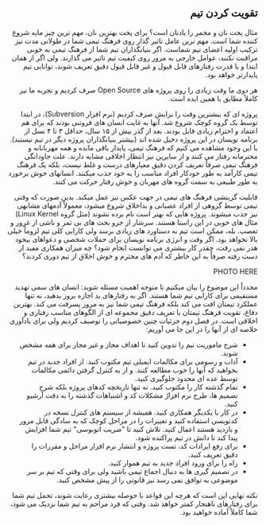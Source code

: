 <div dir="rtl">

## تقویت کردن تیم 

مثال پخت نان و مخمر را یادتان است؟ برای پخت بهترین نان، مهم ترین چیز مایه شروع کننده شما است. مهم ترین عامل تاثیر گذار روی فرهنگ تیمی شما در طولانی مدت نیز ترکیب اولیه اعضای تیم شماست. اگر بنیانگذاران تیم شما از فرهنگ تیمی به خوبی مراقبت نکنند، عوامل خارجی به مرور روی کیفیت تیم تاثیر می گذارند. ولی اگر از همان ابتدا و با قدرت رفتارهای قابل قبول و غیر قابل قبول دقیق تعریف شوند، توانایی تیم پایدارتر خواهد بود. 

هر دوی ما وقت زیادی را روی پروژه های Open Source صرف کردیم و تجربه ما نیز کاملاً مطابق با همین ایده است. 

پروژه ای که بیشترین وقت را برایش صرف کردیم (نرم افزار Subversion)، در ابتدا توسط یک گروه کوچک شروع شد. آنها به غایت انسان های فروتنی بودند که برای هم اعتماد و احترام زیادی قایل بودند. بعد از گذر بیش از ۱۵ سال، حداقل ۳ تا ۴ نسل از برنامه نویسان در این پروژه دخیل شده اند (‌بیشتر بنیانگذاران پروژه دیگر در تیم نیستند). با این وجود مشاهده می کنیم که فرهنگ تیمی، پایدار باقی مانده و همه مهربانانه و محترمانه رفتار می کنند و از سایرین نیز انتظار اخلاقی مشابه دارند. علت جاودانگی فرهنگ تیمی صرفاً تعریف کردن دقیق معیارهای درست و غلط نیست، بلکه یک فرهنگ تیمی کارآمد به طور خودکار افراد مناسب را به خود جذب میکنند. انسانهای خوش برخورد به طور طبیعی به سمت گروه های مهربان و خوش رفتار حرکت می کنند. 

قابلیت گزینشی فرهنگ های تیمی در جهت عکس نیز عمل میکند. بدین صورت که وقتی تیمی توسط گروهی از افراد عصبانی و بداخلاق شروع میشود، معمولاً آدمهای مشابهی نیز جذب میشوند. پروژه هایی که بهتر است نام برده نشوند (مثل گروه Linux Kernel) مثال های خوبی در این راستا هستند. سرشار از جرو بحث های بی ثمر و ناشی از غرور و تعصب. بله، ممکن است تیم به دستاورد های زیادی برسد ولی کارایی کلی تیم لزوماً خیلی بالا نخواهد بود. اگر وقت و انرژی برنامه نویسان برای حملات شخصی و دعواهای بیخود هدر نمی رفت، چقدر کار بیشتری می توانست انجام شود؟ چه میزان همکاری مفید از دست رفته صرفاً به این خاطر که آدم های محترم و خوش اخلاق از تیم دوری کردند؟ 

PHOTO HERE 

مجدداً این موضوع را بیان میکنیم تا متوجه اهمیت مسئله شوید:‌ انسان های سمی تهدید مستقیمی برای کارایی تیم شما هستند. اگر به رفتارهای بد اجازه بروز بدهید، نه تنها عملکرد تیمتان افت می کند بلکه فرهنگ تیمی شما نیز به مرور پسرفت می کند. بهترین دفاع، تقویت فرهنگ تیمتان با تعریف دقیق مجموعه ای از الگوهای مناسب رفتاری و اخلاقی است. در فصل دوم جزئیات چنین خصوصیاتی را توصیف کردیم ولی برای یادآوری خلاصه ای از آنها را در این جا می آوریم:‌

- شرح ماموریت تیم را تدوین کنید تا اهداف مجاز و غیر مجاز برای همه مشخص شوند.
- آداب و رسومی برای مکالمات ایمیلی تیم مکتوب کنید. از افراد جدید در تیم بخواهید که آنها را خوب مطالعه کنند. و از به کنترل گرفتن دائمی مکالمات توسط عده ای محدود جلوگیری کنید. 
- تمام گذشته کار را مکتوب کنید. نه تنها تاریخچه کدهای پروژه بلکه شرح تصمیم ها، طرح نرم افزارُ مشکلات کد و اشتباهات گذشته را به دقت آرشیو کنید. 
- در کار با یکدیگر همکاری کنید. همیشه از سیستم های کنترل نسخه در کدنویسی استفاده کنید و تغییرات را در مراحل کوچک که به سادگی قابل مرور و بازدید هستند اعمال کنید. تلاش کنید تا "ضریب اتوبوسی" تیم شما افزایش پیدا کند تا دانش در تیم پراکنده شود. 
- برای رفع ایرادات کد، تست پروژه و انتشار نرم افزار مراحل و مقررات را دقیق تعریف کنید. 
- راه را برای ورود افراد جدید به تیم هموار کنید. 
- در تصمیم گیری ها به دنبال اجماع تیمی باشید ولی برای وقتی که تیم بر سر موضوعی به توافق نمی رسد نیز قانونی را از پیش مشخص کنید. 

نکته نهایی این است که هرچه این قواعد با حوصله بیشتری رعایت شوند، تحمل تیم شما برای رفتارهای ناهنجار کمتر خواهد شد. وقتی که فرد مزاحم به تیم شما نزدیک می شود، شما کاملاً آماده خواهید بود. 


</div>
